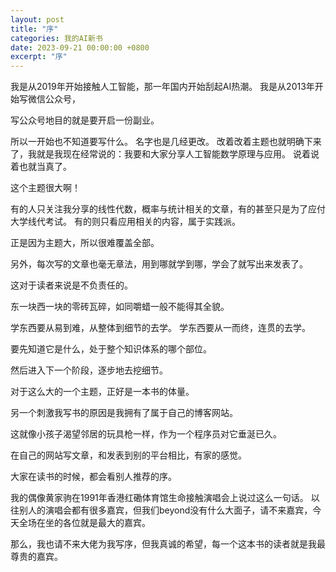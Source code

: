 ```yaml
---
layout: post
title: "序"
categories: 我的AI新书
date: 2023-09-21 00:00:00 +0800
excerpt: "序"
---
```




我是从2019年开始接触人工智能，那一年国内开始刮起AI热潮。
我是从2013年开始写微信公众号，

写公众号地目的就是要开启一份副业。

所以一开始也不知道要写什么。
名字也是几经更改。
改着改着主题也就明确下来了，我就是我现在经常说的：我要和大家分享人工智能数学原理与应用。
说着说着也就当真了。

这个主题很大啊！

有的人只关注我分享的线性代数，概率与统计相关的文章，有的甚至只是为了应付大学线代考试。
有的则只看应用相关的内容，属于实践派。

正是因为主题大，所以很难覆盖全部。

另外，每次写的文章也毫无章法，用到哪就学到哪，学会了就写出来发表了。

这对于读者来说是不负责任的。

东一块西一块的零砖瓦碎，如同嚼蜡一般不能得其全貌。

学东西要从易到难，从整体到细节的去学。
学东西要从一而终，连贯的去学。


要先知道它是什么，处于整个知识体系的哪个部位。

然后进入下一个阶段，逐步地去挖细节。



对于这么大的一个主题，正好是一本书的体量。

另一个刺激我写书的原因是我拥有了属于自己的博客网站。

这就像小孩子渴望邻居的玩具枪一样，作为一个程序员对它垂涎已久。

在自己的网站写文章，和发表到别的平台相比，有家的感觉。

大家在读书的时候，都会看别人推荐的序。

我的偶像黄家驹在1991年香港红磡体育馆生命接触演唱会上说过这么一句话。
以往别人的演唱会都有很多嘉宾，但我们beyond没有什么大面子，请不来嘉宾，今天全场在坐的各位就是最大的嘉宾。


那么，我也请不来大佬为我写序，但我真诚的希望，每一个这本书的读者就是我最尊贵的嘉宾。


